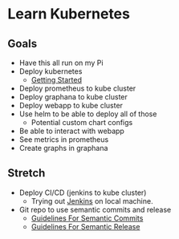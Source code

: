 # Learn Kubernetes

## Goals
- Have this all run on my Pi
- Deploy kubernetes 
  - [Getting Started](https://kubernetes.io/docs/setup/)
- Deploy prometheus to kube cluster
- Deploy graphana to kube cluster
- Deploy webapp to kube cluster
- Use helm to be able to deploy all of those
  - Potential custom chart configs
- Be able to interact with webapp
- See metrics in prometheus
- Create graphs in graphana

## Stretch
- Deploy CI/CD (jenkins to kube cluster)
  - Trying out [Jenkins](https://winderresearch.com/local-jenkins-development-environment-on-minikube-on-osx/) on local machine.
- Git repo to use semantic commits and release
  - [Guidelines For Semantic Commits](https://gist.github.com/joshbuchea/6f47e86d2510bce28f8e7f42ae84c716)
  - [Guidelines For Semantic Release](https://github.com/semantic-release/semantic-release)
